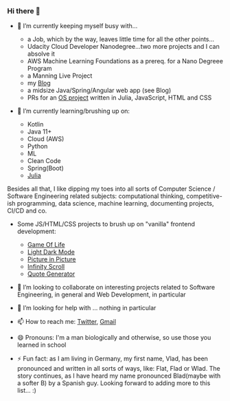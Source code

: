 ### Hi there 👋

- 🔭 I’m currently keeping myself busy with...
  - a Job, which by the way, leaves little time for all the other points...
  - Udacity Cloud Developer Nanodegree...two more projects and I can absolve it
  - AWS Machine Learning Foundations as a prereq. for a Nano Degreee Program
  - a Manning Live Project
  - my [Blog](https://vladflore.tech/)
  - a midsize Java/Spring/Angular web app (see Blog)
  - PRs for an [OS project](https://github.com/fonsp/Pluto.jl) written in Julia, JavaScript, HTML and CSS

- 🌱 I’m currently learning/brushing up on:
  - Kotlin
  - Java 11+
  - Cloud (AWS)
  - Python
  - ML
  - Clean Code
  - Spring(Boot)
  - [Julia](https://julialang.org/)

Besides all that, I like dipping my toes into all sorts of Computer Science / Software Engineering related subjects: computational thinking, competitive-ish programming, data science, machine learning, documenting projects, CI/CD and co.

- Some JS/HTML/CSS projects to brush up on "vanilla" frontend development:
  - [Game Of Life](https://vladflore.github.io/game-of-life/)
  - [Light Dark Mode](https://vladflore.github.io/light-dark-mode/)
  - [Picture in Picture](https://vladflore.github.io/picture-in-picture/)
  - [Infinity Scroll](https://vladflore.github.io/infinity-scroll/)
  - [Quote Generator](https://vladflore.github.io/quote-generator/)

- 👯 I’m looking to collaborate on interesting projects related to Software Engineering, in general and Web Development, in particular

- 🤔 I’m looking for help with ... nothing in particular

- 📫 How to reach me: [Twitter](https://twitter.com/vlad_flore), [Gmail](mailto:flore.vlad@gmail.com)

- 😄 Pronouns: I'm a man biologically and otherwise, so use those you learned in school

- ⚡ Fun fact: as I am living in Germany, my first name, Vlad, has been pronounced and written in all sorts of ways, like: Flat, Flad or Wlad. The story continues, as I have heard my name pronounced Blad(maybe with a softer B) by a Spanish guy. Looking forward to adding more to this list... :)
